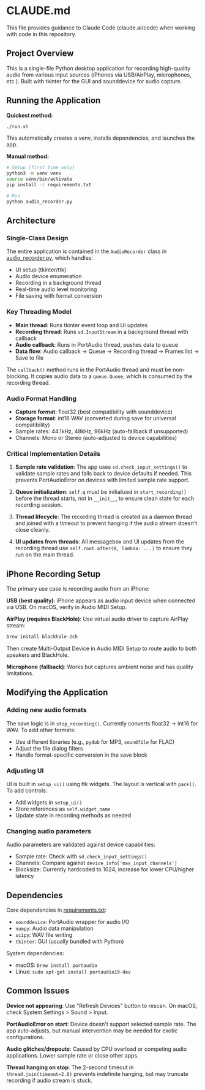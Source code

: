 # CLAUDE.md

This file provides guidance to Claude Code (claude.ai/code) when working with code in this repository.

## Project Overview

This is a single-file Python desktop application for recording high-quality audio from various input sources (iPhones via USB/AirPlay, microphones, etc.). Built with tkinter for the GUI and sounddevice for audio capture.

## Running the Application

**Quickest method:**
```bash
./run.sh
```
This automatically creates a venv, installs dependencies, and launches the app.

**Manual method:**
```bash
# Setup (first time only)
python3 -m venv venv
source venv/bin/activate
pip install -r requirements.txt

# Run
python audio_recorder.py
```

## Architecture

### Single-Class Design
The entire application is contained in the `AudioRecorder` class in [audio_recorder.py](audio_recorder.py), which handles:
- UI setup (tkinter/ttk)
- Audio device enumeration
- Recording in a background thread
- Real-time audio level monitoring
- File saving with format conversion

### Key Threading Model
- **Main thread**: Runs tkinter event loop and UI updates
- **Recording thread**: Runs `sd.InputStream` in a background thread with callback
- **Audio callback**: Runs in PortAudio thread, pushes data to queue
- **Data flow**: Audio callback → Queue → Recording thread → Frames list → Save to file

The `callback()` method runs in the PortAudio thread and must be non-blocking. It copies audio data to a `queue.Queue`, which is consumed by the recording thread.

### Audio Format Handling
- **Capture format**: float32 (best compatibility with sounddevice)
- **Storage format**: int16 WAV (converted during save for universal compatibility)
- Sample rates: 44.1kHz, 48kHz, 96kHz (auto-fallback if unsupported)
- Channels: Mono or Stereo (auto-adjusted to device capabilities)

### Critical Implementation Details

1. **Sample rate validation**: The app uses `sd.check_input_settings()` to validate sample rates and falls back to device defaults if needed. This prevents PortAudioError on devices with limited sample rate support.

2. **Queue initialization**: `self.q` must be initialized in `start_recording()` before the thread starts, not in `__init__`, to ensure clean state for each recording session.

3. **Thread lifecycle**: The recording thread is created as a daemon thread and joined with a timeout to prevent hanging if the audio stream doesn't close cleanly.

4. **UI updates from threads**: All messagebox and UI updates from the recording thread use `self.root.after(0, lambda: ...)` to ensure they run on the main thread.

## iPhone Recording Setup

The primary use case is recording audio from an iPhone:

**USB (best quality)**: iPhone appears as audio input device when connected via USB. On macOS, verify in Audio MIDI Setup.

**AirPlay (requires BlackHole)**: Use virtual audio driver to capture AirPlay stream:
```bash
brew install blackhole-2ch
```
Then create Multi-Output Device in Audio MIDI Setup to route audio to both speakers and BlackHole.

**Microphone (fallback)**: Works but captures ambient noise and has quality limitations.

## Modifying the Application

### Adding new audio formats
The save logic is in `stop_recording()`. Currently converts float32 → int16 for WAV. To add other formats:
- Use different libraries (e.g., `pydub` for MP3, `soundfile` for FLAC)
- Adjust the file dialog filters
- Handle format-specific conversion in the save block

### Adjusting UI
UI is built in `setup_ui()` using ttk widgets. The layout is vertical with `pack()`. To add controls:
- Add widgets in `setup_ui()`
- Store references as `self.widget_name`
- Update state in recording methods as needed

### Changing audio parameters
Audio parameters are validated against device capabilities:
- Sample rate: Check with `sd.check_input_settings()`
- Channels: Compare against `device_info['max_input_channels']`
- Blocksize: Currently hardcoded to 1024, increase for lower CPU/higher latency

## Dependencies

Core dependencies in [requirements.txt](requirements.txt):
- `sounddevice`: PortAudio wrapper for audio I/O
- `numpy`: Audio data manipulation
- `scipy`: WAV file writing
- `tkinter`: GUI (usually bundled with Python)

System dependencies:
- macOS: `brew install portaudio`
- Linux: `sudo apt-get install portaudio19-dev`

## Common Issues

**Device not appearing**: Use "Refresh Devices" button to rescan. On macOS, check System Settings > Sound > Input.

**PortAudioError on start**: Device doesn't support selected sample rate. The app auto-adjusts, but manual intervention may be needed for exotic configurations.

**Audio glitches/dropouts**: Caused by CPU overload or competing audio applications. Lower sample rate or close other apps.

**Thread hanging on stop**: The 2-second timeout in `thread.join(timeout=2.0)` prevents indefinite hanging, but may truncate recording if audio stream is stuck.
